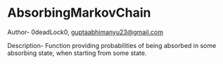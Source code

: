 # AbsorbingMarkovChain

Author- 0deadLock0, guptaabhimanyu23@gmail.com

Description-
Function providing probabilities of being absorbed in some absorbing state, when starting from some state.

